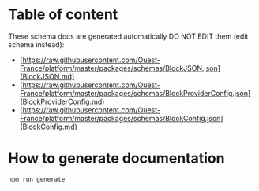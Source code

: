 # Table of content

These schema docs are generated automatically DO NOT EDIT them (edit schema instead):

* [https://raw.githubusercontent.com/Ouest-France/platform/master/packages/schemas/BlockJSON.json](BlockJSON.md)
* [https://raw.githubusercontent.com/Ouest-France/platform/master/packages/schemas/BlockProviderConfig.json](BlockProviderConfig.md)
* [https://raw.githubusercontent.com/Ouest-France/platform/master/packages/schemas/BlockConfig.json](BlockConfig.md)

# How to generate documentation

```bash
npm run generate
```
